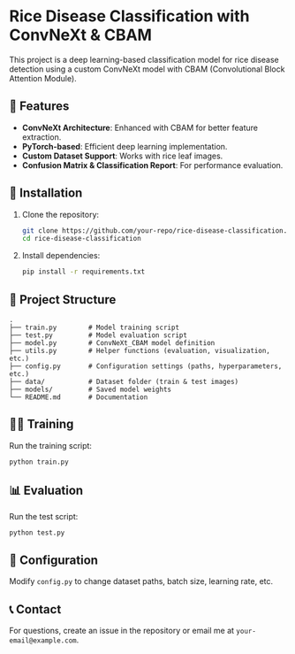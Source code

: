 # Rice Disease Classification with ConvNeXt & CBAM

This project is a deep learning-based classification model for rice disease detection using a custom ConvNeXt model with CBAM (Convolutional Block Attention Module).

## 📌 Features
- **ConvNeXt Architecture**: Enhanced with CBAM for better feature extraction.
- **PyTorch-based**: Efficient deep learning implementation.
- **Custom Dataset Support**: Works with rice leaf images.
- **Confusion Matrix & Classification Report**: For performance evaluation.

## 🚀 Installation
1. Clone the repository:
   ```sh
   git clone https://github.com/your-repo/rice-disease-classification.git
   cd rice-disease-classification
   ```
2. Install dependencies:
   ```sh
   pip install -r requirements.txt
   ```

## 📂 Project Structure
```
.
├── train.py        # Model training script
├── test.py         # Model evaluation script
├── model.py        # ConvNeXt_CBAM model definition
├── utils.py        # Helper functions (evaluation, visualization, etc.)
├── config.py       # Configuration settings (paths, hyperparameters, etc.)
├── data/           # Dataset folder (train & test images)
├── models/         # Saved model weights
└── README.md       # Documentation
```

## 🏋️‍♂️ Training
Run the training script:
```sh
python train.py
```

## 📊 Evaluation
Run the test script:
```sh
python test.py
```

## 📌 Configuration
Modify `config.py` to change dataset paths, batch size, learning rate, etc.

## 📞 Contact
For questions, create an issue in the repository or email me at `your-email@example.com`.

